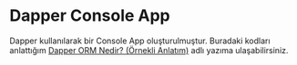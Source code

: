 # Dapper Console App
Dapper kullanılarak bir Console App oluşturulmuştur.
Buradaki kodları anlattığım [Dapper ORM Nedir? (Örnekli Anlatım)](https://elifsirin.medium.com/dapper-orm-nedir-%C3%B6rnekli-anlat%C4%B1m-4a397417fa6a) adlı yazıma ulaşabilirsiniz. 

